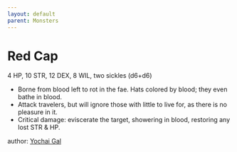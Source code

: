 ```yaml
---
layout: default
parent: Monsters
---
```

# Red Cap
4 HP, 10 STR, 12 DEX, 8 WIL, two sickles (d6+d6)
- Borne from blood left to rot in the fae. Hats colored by blood; they even bathe in blood.
- Attack travelers, but will ignore those with little to live for, as there is no pleasure in it.
- Critical damage: eviscerate the target, showering in blood, restoring any lost STR & HP.

author: [Yochai Gal](https://newschoolrevolution.com)
